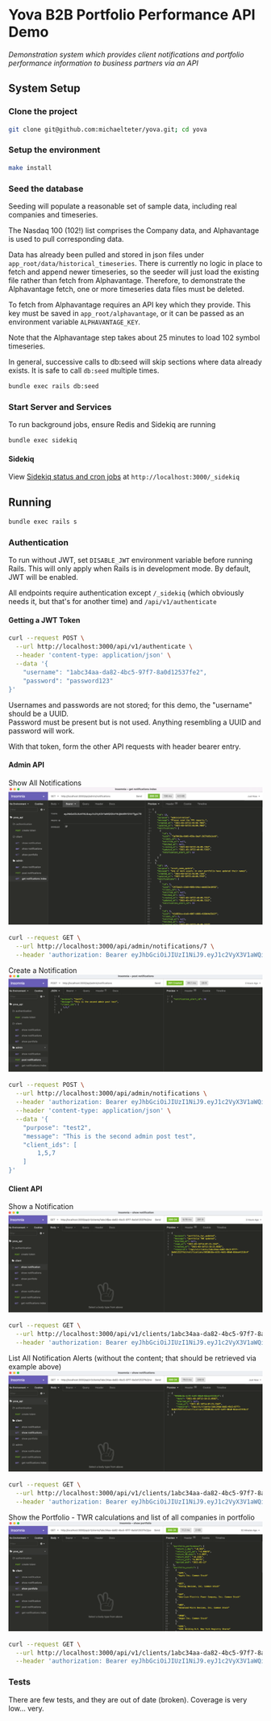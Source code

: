 # Yova B2B Portfolio Performance API Demo

*Demonstration system which provides client notifications and portfolio performance 
information to business partners via an API*

## System Setup

### Clone the project

```bash
git clone git@github.com:michaelteter/yova.git; cd yova
```

### Setup the environment

```bash
make install
```

### Seed the database

Seeding will populate a reasonable set of sample data, including real companies and timeseries.

The Nasdaq 100 (102!) list comprises the Company data, and Alphavantage is used to pull corresponding
data.  

Data has already been pulled and stored in json files under `app_root/data/historical_timeseries`.
There is currently no logic in place to fetch and append newer timeseries, so the seeder will
just load the existing file rather than fetch from Alphavantage.  Therefore, to demonstrate the 
Alphavantage fetch, one or more timeseries data files must be deleted.

To fetch from Alphavantage requires an API key which they provide.  This key must be saved in
`app_root/alphavantage`, or it can be passed as an environment variable `ALPHAVANTAGE_KEY`.

Note that the Alphavantage step takes about 25 minutes to load 102 symbol timeseries.

In general, successive calls to db:seed will skip sections where data already exists.
It is safe to call `db:seed` multiple times.

```bash
bundle exec rails db:seed
```

### Start Server and Services

To run background jobs, ensure Redis and Sidekiq are running

```bash
bundle exec sidekiq
```

#### Sidekiq

View [Sidekiq status and cron jobs](http://localhost:3000/_sidekiq) at 
`http://localhost:3000/_sidekiq`

## Running

```bash
bundle exec rails s
```

### Authentication

To run without JWT, set `DISABLE_JWT` environment variable before running Rails.  This will only apply
when Rails is in development mode.  By default, JWT will be enabled.

All endpoints require authentication except `/_sidekiq` (which obviously needs it, but that's for another time)
and `/api/v1/authenticate`

#### Getting a JWT Token

```bash
curl --request POST \
  --url http://localhost:3000/api/v1/authenticate \
  --header 'content-type: application/json' \
  --data '{
	"username": "1abc34aa-da82-4bc5-97f7-8a0d12537fe2",
	"password": "password123"
}'
```

Usernames and passwords are not stored; for this demo, the "username" should be a UUID.  
Password must be present but is not used.  Anything resembling a UUID and password will work.

With that token, form the other API requests with header bearer entry.

#### Admin API

Show All Notifications
![Show All Notifications](data/screenshots/admin_notifications_index.png "Show All Notification")

```bash
curl --request GET \
  --url http://localhost:3000/api/admin/notifications/7 \
  --header 'authorization: Bearer eyJhbGciOiJIUzI1NiJ9.eyJ1c2VyX3V1aWQiOiIxYWJjMzRhYS1kYTgyLTRiYzUtOTdmNy04YTBkMTI1MzdmZTIifQ.nZ6zuxdD0_sUo90CfgZT0KRht-4p9SaEFhPS5PAb4t4'
```

Create a Notification
![Create a Notification](data/screenshots/admin_create_notification.png "Create a Notification") 

```bash
curl --request POST \
  --url http://localhost:3000/api/admin/notifications \
  --header 'authorization: Bearer eyJhbGciOiJIUzI1NiJ9.eyJ1c2VyX3V1aWQiOiIxYWJjMzRhYS1kYTgyLTRiYzUtOTdmNy04YTBkMTI1MzdmZTIifQ.nZ6zuxdD0_sUo90CfgZT0KRht-4p9SaEFhPS5PAb4t4' \
  --header 'content-type: application/json' \
  --data '{
	"purpose": "test2",
	"message": "This is the second admin post test",
	"client_ids": [
		1,5,7
	]
}'
```

#### Client API

Show a Notification
![Show a Notification](data/screenshots/client_show_notification_detail.png "Show a Notification")

```bash
curl --request GET \
  --url http://localhost:3000/api/v1/clients/1abc34aa-da82-4bc5-97f7-8a0d12537fe2/notifications/99588c8a-dc91-4a91-80a0-6bbee41518c4 \
  --header 'authorization: Bearer eyJhbGciOiJIUzI1NiJ9.eyJ1c2VyX3V1aWQiOiIxYWJjMzRhYS1kYTgyLTRiYzUtOTdmNy04YTBkMTI1MzdmZTIifQ.nZ6zuxdD0_sUo90CfgZT0KRht-4p9SaEFhPS5PAb4t4'
```

List All Notification Alerts (without the content; that should be retrieved via example above)
![List All Notification Alerts](data/screenshots/client_show_notification_alerts.png "List All Notification Alerts")


```bash
curl --request GET \
  --url http://localhost:3000/api/v1/clients/1abc34aa-da82-4bc5-97f7-8a0d12537fe2/notifications \
  --header 'authorization: Bearer eyJhbGciOiJIUzI1NiJ9.eyJ1c2VyX3V1aWQiOiIxYWJjMzRhYS1kYTgyLTRiYzUtOTdmNy04YTBkMTI1MzdmZTIifQ.nZ6zuxdD0_sUo90CfgZT0KRht-4p9SaEFhPS5PAb4t4'
```

Show the Portfolio - TWR calculations and list of all companies in portfolio
![Show the Portfolio](data/screenshots/client_view_portfolio.png "Show the Portfolio")

```bash
curl --request GET \
  --url http://localhost:3000/api/v1/clients/1abc34aa-da82-4bc5-97f7-8a0d12537fe2/portfolio \
  --header 'authorization: Bearer eyJhbGciOiJIUzI1NiJ9.eyJ1c2VyX3V1aWQiOiIxYWJjMzRhYS1kYTgyLTRiYzUtOTdmNy04YTBkMTI1MzdmZTIifQ.nZ6zuxdD0_sUo90CfgZT0KRht-4p9SaEFhPS5PAb4t4'
```

### Tests

There are few tests, and they are out of date (broken).  Coverage is very low... very.
